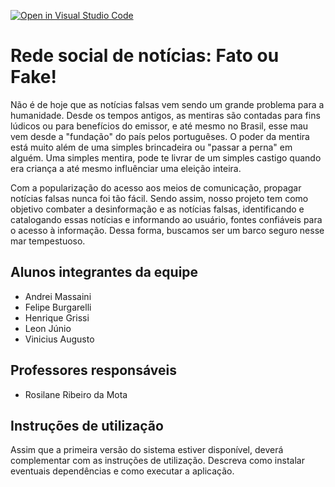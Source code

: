 [![Open in Visual Studio Code](https://classroom.github.com/assets/open-in-vscode-f059dc9a6f8d3a56e377f745f24479a46679e63a5d9fe6f495e02850cd0d8118.svg)](https://classroom.github.com/online_ide?assignment_repo_id=452393&assignment_repo_type=GroupAssignmentRepo)
# Rede social de notícias: Fato ou Fake!

Não é de hoje que as notícias falsas vem sendo um grande problema para a humanidade. Desde os tempos antigos, as mentiras são contadas para fins lúdicos ou para benefícios do emissor, e até mesmo no Brasil, esse mau vem desde a "fundação" do país pelos portuguêses. O poder da mentira está muito além de uma simples brincadeira ou "passar a perna" em alguém. Uma simples mentira, pode te livrar de um simples castigo quando era criança a até mesmo influênciar uma eleição inteira. 

Com a popularização do acesso aos meios de comunicação, propagar notícias falsas nunca foi tão fácil. Sendo assim, nosso projeto tem como objetivo combater a desinformação e as notícias falsas, identificando e catalogando essas notícias e informando ao usuário, fontes confiáveis para o acesso à informação. Dessa forma, buscamos ser um barco seguro nesse mar tempestuoso.

## Alunos integrantes da equipe

* Andrei Massaini
* Felipe Burgarelli
* Henrique Grissi
* Leon Júnio
* Vinicius Augusto

## Professores responsáveis

* Rosilane Ribeiro da Mota

## Instruções de utilização

Assim que a primeira versão do sistema estiver disponível, deverá complementar com as instruções de utilização. Descreva como instalar eventuais dependências e como executar a aplicação.

